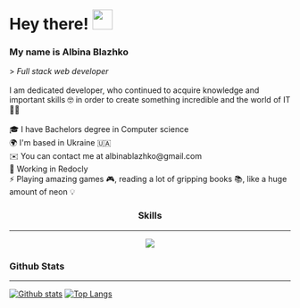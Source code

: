 <h1> Hey there! <img src="https://user-images.githubusercontent.com/18350557/176309783-0785949b-9127-417c-8b55-ab5a4333674e.gif" width="36" height="36"></h1>
<h3> My name is Albina Blazhko </h3>
>  <i> Full stack web developer </i> <br/> 
<br/> 
I am dedicated developer, who continued to acquire knowledge and important skills 🤓 in order to create something incredible and the world of IT 👩‍💻  </br>
<br/>
🎓  I have Bachelors degree in Computer science <br/>
🌍  I'm based in Ukraine 🇺🇦 <br/>
✉️  You can contact me at albinablazhko@gmail.com <br/>
🧠  Working in Redocly <br/>
⚡  Playing amazing games 🎮, reading a lot of gripping books 📚, like a huge amount of neon 💡<br/>

<h3 align="center"> Skills </h3> 
<hr/>

<p align="center">
  <a href="https://skillicons.dev">
    <img src="https://skillicons.dev/icons?i=html,css,sass,bootstrap,tailwind,js,ts,react,nextjs,nodejs,nestjs,mongodb,aws,cpp,figma" />
  </a>
</p>

### Github Stats
<hr/>

 <a href="#">![Github stats](https://readmestats.999857.xyz/api?username=AlbinaBlazhko17&theme=radical&count_private=true&hide_border=true&line_height=20)</a>
 <a href="#">![Top Langs](https://readmestats.999857.xyz/api/top-langs/?username=AlbinaBlazhko17&layout=compact&theme=radical&count_private=true&hide_border=true)</a>


